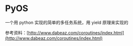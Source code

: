 # PyOS
一个用 python 实现的简单的多任务系统，用 yield 原理来实现的


参考资料：[http://www.dabeaz.com/coroutines/index.html](http://www.dabeaz.com/coroutines/index.html)
